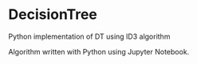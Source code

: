 # DecisionTree
Python implementation of DT using ID3 algorithm

Algorithm written with Python using Jupyter Notebook.
